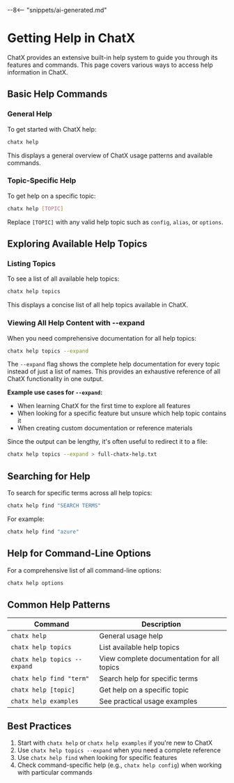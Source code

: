 --8<-- "snippets/ai-generated.md"

# Getting Help in ChatX

ChatX provides an extensive built-in help system to guide you through its features and commands. This page covers various ways to access help information in ChatX.

## Basic Help Commands

### General Help

To get started with ChatX help:

```bash
chatx help
```

This displays a general overview of ChatX usage patterns and available commands.

### Topic-Specific Help

To get help on a specific topic:

```bash
chatx help [TOPIC]
```

Replace `[TOPIC]` with any valid help topic such as `config`, `alias`, or `options`.

## Exploring Available Help Topics

### Listing Topics

To see a list of all available help topics:

```bash
chatx help topics
```

This displays a concise list of all help topics available in ChatX.

### Viewing All Help Content with --expand

When you need comprehensive documentation for all help topics:

```bash
chatx help topics --expand
```

The `--expand` flag shows the complete help documentation for every topic instead of just a list of names. This provides an exhaustive reference of all ChatX functionality in one output.

**Example use cases for `--expand`:**

- When learning ChatX for the first time to explore all features
- When looking for a specific feature but unsure which help topic contains it
- When creating custom documentation or reference materials

Since the output can be lengthy, it's often useful to redirect it to a file:

```bash
chatx help topics --expand > full-chatx-help.txt
```

## Searching for Help

To search for specific terms across all help topics:

```bash
chatx help find "SEARCH TERMS"
```

For example:

```bash
chatx help find "azure"
```

## Help for Command-Line Options

For a comprehensive list of all command-line options:

```bash
chatx help options
```

## Common Help Patterns

| Command | Description |
|---------|-------------|
| `chatx help` | General usage help |
| `chatx help topics` | List available help topics |
| `chatx help topics --expand` | View complete documentation for all topics |
| `chatx help find "term"` | Search help for specific terms |
| `chatx help [topic]` | Get help on a specific topic |
| `chatx help examples` | See practical usage examples |

## Best Practices

1. Start with `chatx help` or `chatx help examples` if you're new to ChatX
2. Use `chatx help topics --expand` when you need a complete reference
3. Use `chatx help find` when looking for specific features
4. Check command-specific help (e.g., `chatx help config`) when working with particular commands